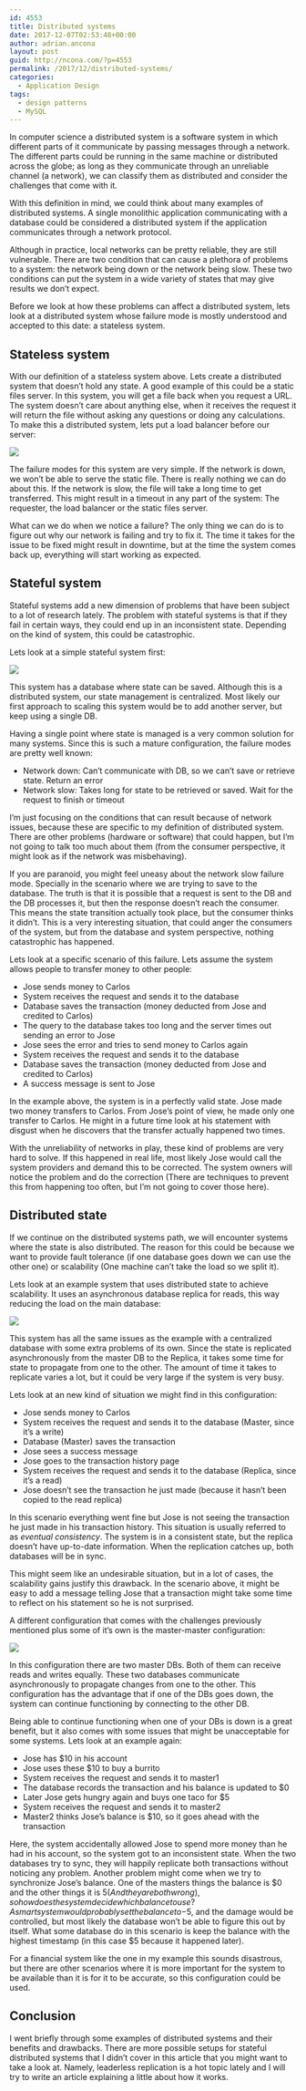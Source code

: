 ```yaml
---
id: 4553
title: Distributed systems
date: 2017-12-07T02:53:48+00:00
author: adrian.ancona
layout: post
guid: http://ncona.com/?p=4553
permalink: /2017/12/distributed-systems/
categories:
  - Application Design
tags:
  - design patterns
  - MySQL
---
```

In computer science a distributed system is a software system in which different parts of it communicate by passing messages through a network. The different parts could be running in the same machine or distributed across the globe; as long as they communicate through an unreliable channel (a network), we can classify them as distributed and consider the challenges that come with it.

With this definition in mind, we could think about many examples of distributed systems. A single monolithic application communicating with a database could be considered a distributed system if the application communicates through a network protocol.

Although in practice, local networks can be pretty reliable, they are still vulnerable. There are two condition that can cause a plethora of problems to a system: the network being down or the network being slow. These two conditions can put the system in a wide variety of states that may give results we don&#8217;t expect.

Before we look at how these problems can affect a distributed system, lets look at a distributed system whose failure mode is mostly understood and accepted to this date: a stateless system.

<!--more-->

## Stateless system

With our definition of a stateless system above. Lets create a distributed system that doesn&#8217;t hold any state. A good example of this could be a static files server. In this system, you will get a file back when you request a URL. The system doesn&#8217;t care about anything else, when it receives the request it will return the file without asking any questions or doing any calculations. To make this a distributed system, lets put a load balancer before our server:

[<img src="/images/posts/distributed-system.png" />](/images/posts/distributed-system.png)

The failure modes for this system are very simple. If the network is down, we won&#8217;t be able to serve the static file. There is really nothing we can do about this. If the network is slow, the file will take a long time to get transferred. This might result in a timeout in any part of the system: The requester, the load balancer or the static files server.

What can we do when we notice a failure? The only thing we can do is to figure out why our network is failing and try to fix it. The time it takes for the issue to be fixed might result in downtime, but at the time the system comes back up, everything will start working as expected.

## Stateful system

Stateful systems add a new dimension of problems that have been subject to a lot of research lately. The problem with stateful systems is that if they fail in certain ways, they could end up in an inconsistent state. Depending on the kind of system, this could be catastrophic.

Lets look at a simple stateful system first:

[<img src="/images/posts/stateful-system.png" />](/images/posts/stateful-system.png)

This system has a database where state can be saved. Although this is a distributed system, our state management is centralized. Most likely our first approach to scaling this system would be to add another server, but keep using a single DB.

Having a single point where state is managed is a very common solution for many systems. Since this is such a mature configuration, the failure modes are pretty well known:

  * Network down: Can&#8217;t communicate with DB, so we can&#8217;t save or retrieve state. Return an error
  * Network slow: Takes long for state to be retrieved or saved. Wait for the request to finish or timeout

I&#8217;m just focusing on the conditions that can result because of network issues, because these are specific to my definition of distributed system. There are other problems (hardware or software) that could happen, but I&#8217;m not going to talk too much about them (from the consumer perspective, it might look as if the network was misbehaving).

If you are paranoid, you might feel uneasy about the network slow failure mode. Specially in the scenario where we are trying to save to the database. The truth is that it is possible that a request is sent to the DB and the DB processes it, but then the response doesn&#8217;t reach the consumer. This means the state transition actually took place, but the consumer thinks it didn&#8217;t. This is a very interesting situation, that could anger the consumers of the system, but from the database and system perspective, nothing catastrophic has happened.

Lets look at a specific scenario of this failure. Lets assume the system allows people to transfer money to other people:

  * Jose sends money to Carlos
  * System receives the request and sends it to the database
  * Database saves the transaction (money deducted from Jose and credited to Carlos)
  * The query to the database takes too long and the server times out sending an error to Jose
  * Jose sees the error and tries to send money to Carlos again
  * System receives the request and sends it to the database
  * Database saves the transaction (money deducted from Jose and credited to Carlos)
  * A success message is sent to Jose

In the example above, the system is in a perfectly valid state. Jose made two money transfers to Carlos. From Jose&#8217;s point of view, he made only one transfer to Carlos. He might in a future time look at his statement with disgust when he discovers that the transfer actually happened two times.

With the unreliability of networks in play, these kind of problems are very hard to solve. If this happened in real life, most likely Jose would call the system providers and demand this to be corrected. The system owners will notice the problem and do the correction (There are techniques to prevent this from happening too often, but I&#8217;m not going to cover those here).

## Distributed state

If we continue on the distributed systems path, we will encounter systems where the state is also distributed. The reason for this could be because we want to provide fault tolerance (if one database goes down we can use the other one) or scalability (One machine can&#8217;t take the load so we split it).

Lets look at an example system that uses distributed state to achieve scalability. It uses an asynchronous database replica for reads, this way reducing the load on the main database:

[<img src="/images/posts/read-replica.png" />](/images/posts/read-replica.png)

This system has all the same issues as the example with a centralized database with some extra problems of its own. Since the state is replicated asynchronously from the master DB to the Replica, it takes some time for state to propagate from one to the other. The amount of time it takes to replicate varies a lot, but it could be very large if the system is very busy.

Lets look at an new kind of situation we might find in this configuration:

  * Jose sends money to Carlos
  * System receives the request and sends it to the database (Master, since it&#8217;s a write)
  * Database (Master) saves the transaction
  * Jose sees a success message
  * Jose goes to the transaction history page
  * System receives the request and sends it to the database (Replica, since it&#8217;s a read)
  * Jose doesn&#8217;t see the transaction he just made (because it hasn&#8217;t been copied to the read replica)

In this scenario everything went fine but Jose is not seeing the transaction he just made in his transaction history. This situation is usually referred to as _eventual consistency_. The system is in a consistent state, but the replica doesn&#8217;t have up-to-date information. When the replication catches up, both databases will be in sync.

This might seem like an undesirable situation, but in a lot of cases, the scalability gains justify this drawback. In the scenario above, it might be easy to add a message telling Jose that a transaction might take some time to reflect on his statement so he is not surprised.

A different configuration that comes with the challenges previously mentioned plus some of it&#8217;s own is the master-master configuration:

[<img src="/images/posts/master-master.png" />](/images/posts/master-master.png)

In this configuration there are two master DBs. Both of them can receive reads and writes equally. These two databases communicate asynchronously to propagate changes from one to the other. This configuration has the advantage that if one of the DBs goes down, the system can continue functioning by connecting to the other DB.

Being able to continue functioning when one of your DBs is down is a great benefit, but it also comes with some issues that might be unacceptable for some systems. Lets look at an example again:

  * Jose has $10 in his account
  * Jose uses these $10 to buy a burrito
  * System receives the request and sends it to master1
  * The database records the transaction and his balance is updated to $0
  * Later Jose gets hungry again and buys one taco for $5
  * System receives the request and sends it to master2
  * Master2 thinks Jose&#8217;s balance is $10, so it goes ahead with the transaction

Here, the system accidentally allowed Jose to spend more money than he had in his account, so the system got to an inconsistent state. When the two databases try to sync, they will happily replicate both transactions without noticing any problem. Another problem might come when we try to synchronize Jose&#8217;s balance. One of the masters things the balance is $0 and the other things it is $5 (And they are both wrong), so how does the system decide which balance to use? A smart system would probably set the balance to -$5, and the damage would be controlled, but most likely the database won&#8217;t be able to figure this out by itself. What some database do in this scenario is keep the balance with the highest timestamp (in this case $5 because it happened later).

For a financial system like the one in my example this sounds disastrous, but there are other scenarios where it is more important for the system to be available than it is for it to be accurate, so this configuration could be used.

## Conclusion

I went briefly through some examples of distributed systems and their benefits and drawbacks. There are more possible setups for stateful distributed systems that I didn&#8217;t cover in this article that you might want to take a look at. Namely, leaderless replication is a hot topic lately and I will try to write an article explaining a little about how it works.
